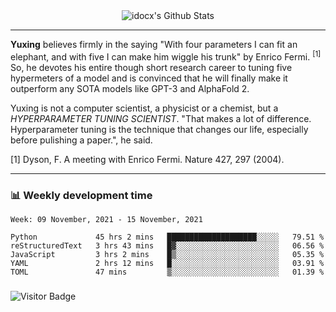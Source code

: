 <div align="center">
    <img align="center" src="https://github-readme-stats.vercel.app/api?username=idocx&show_icons=true&count_private=true&hide_border=true" alt="idocx's Github Stats"></img>
</div>

---

**Yuxing** believes firmly in the saying "With four parameters I can fit an elephant, and with five I can make him wiggle his trunk" by Enrico Fermi. <sup>[1]</sup> So, he devotes his entire though short research career to tuning five hypermeters of a model and is convinced that he will finally make it outperform any SOTA models like GPT-3 and AlphaFold 2.

Yuxing is not a computer scientist, a physicist or a chemist, but a *HYPERPARAMETER TUNING SCIENTIST*. "That makes a lot of difference. Hyperparameter tuning is the technique that changes our life, especially before pulishing a paper.", he said.

[1] Dyson, F. A meeting with Enrico Fermi. Nature 427, 297 (2004).


---

### 📊 Weekly development time
<!--START_SECTION:waka-->
```text
Week: 09 November, 2021 - 15 November, 2021

Python             45 hrs 2 mins   ████████████████████░░░░░   79.51 % 
reStructuredText   3 hrs 43 mins   █▓░░░░░░░░░░░░░░░░░░░░░░░   06.56 % 
JavaScript         3 hrs 2 mins    █▒░░░░░░░░░░░░░░░░░░░░░░░   05.35 % 
YAML               2 hrs 12 mins   █░░░░░░░░░░░░░░░░░░░░░░░░   03.91 % 
TOML               47 mins         ▒░░░░░░░░░░░░░░░░░░░░░░░░   01.39 % 
```
<!--END_SECTION:waka-->

### 

![Visitor Badge](https://visitor-badge.laobi.icu/badge?page_id=idocx.idocx)